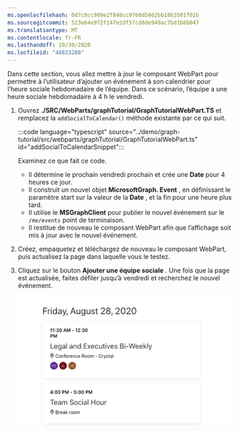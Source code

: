 ```yaml
---
ms.openlocfilehash: 0d7c9cc909e2f848cc9760d5862bb1863501f02b
ms.sourcegitcommit: 523e64e972f247e2df57cd8de949ac7bd1b8b047
ms.translationtype: MT
ms.contentlocale: fr-FR
ms.lasthandoff: 10/30/2020
ms.locfileid: "48823288"
---
```

<!-- markdownlint-disable MD002 MD041 -->

Dans cette section, vous allez mettre à jour le composant WebPart pour permettre à l’utilisateur d’ajouter un événement à son calendrier pour l’heure sociale hebdomadaire de l’équipe. Dans ce scénario, l’équipe a une heure sociale hebdomadaire à 4 h le vendredi.

1. Ouvrez **./SRC/WebParts/graphTutorial/GraphTutorialWebPart.TS** et remplacez la `addSocialToCalendar()` méthode existante par ce qui suit.

    :::code language="typescript" source="../demo/graph-tutorial/src/webparts/graphTutorial/GraphTutorialWebPart.ts" id="addSocialToCalendarSnippet":::

    Examinez ce que fait ce code.

    - Il détermine le prochain vendredi prochain et crée une **Date** pour 4 heures ce jour.
    - Il construit un nouvel objet **MicrosoftGraph. Event** , en définissant le paramètre start sur la valeur de la **Date** , et la fin pour une heure plus tard.
    - Il utilise le **MSGraphClient** pour publier le nouvel événement sur le `/me/events` point de terminaison.
    - Il restitue de nouveau le composant WebPart afin que l’affichage soit mis à jour avec le nouvel événement.

1. Créez, empaquetez et téléchargez de nouveau le composant WebPart, puis actualisez la page dans laquelle vous le testez.

1. Cliquez sur le bouton **Ajouter une équipe sociale** . Une fois que la page est actualisée, faites défiler jusqu’à vendredi et recherchez le nouvel événement.

    ![Capture d’écran du nouvel événement créé dans le composant WebPart](images/new-event.png)
